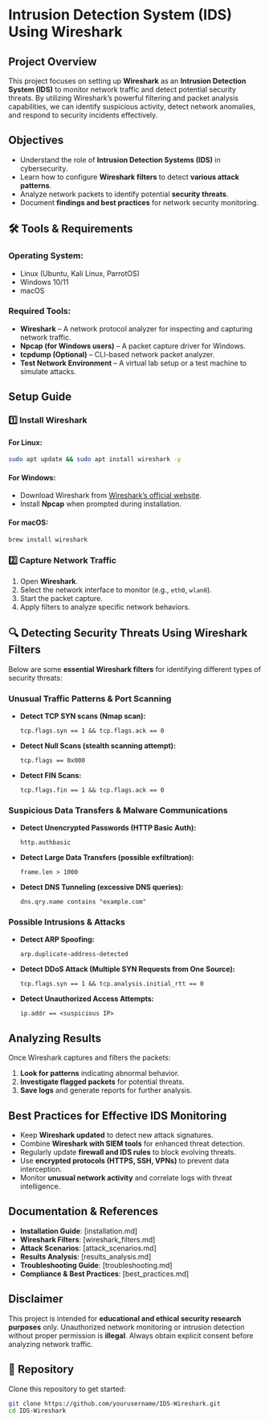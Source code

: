 # Intrusion Detection System (IDS) Using Wireshark

## Project Overview
This project focuses on setting up **Wireshark** as an **Intrusion Detection System (IDS)** to monitor network traffic and detect potential security threats. By utilizing Wireshark’s powerful filtering and packet analysis capabilities, we can identify suspicious activity, detect network anomalies, and respond to security incidents effectively.

## Objectives
- Understand the role of **Intrusion Detection Systems (IDS)** in cybersecurity.
- Learn how to configure **Wireshark filters** to detect **various attack patterns**.
- Analyze network packets to identify potential **security threats**.
- Document **findings and best practices** for network security monitoring.

## 🛠️ Tools & Requirements
### **Operating System:**
- Linux (Ubuntu, Kali Linux, ParrotOS)
- Windows 10/11
- macOS

### **Required Tools:**
- **Wireshark** – A network protocol analyzer for inspecting and capturing network traffic.
- **Npcap (for Windows users)** – A packet capture driver for Windows.
- **tcpdump (Optional)** – CLI-based network packet analyzer.
- **Test Network Environment** – A virtual lab setup or a test machine to simulate attacks.

## Setup Guide
### **1️⃣ Install Wireshark**
#### **For Linux:**
```bash
sudo apt update && sudo apt install wireshark -y
```

#### **For Windows:**
- Download Wireshark from [Wireshark’s official website](https://www.wireshark.org/).
- Install **Npcap** when prompted during installation.

#### **For macOS:**
```bash
brew install wireshark
```

### **2️⃣ Capture Network Traffic**
1. Open **Wireshark**.
2. Select the network interface to monitor (e.g., `eth0`, `wlan0`).
3. Start the packet capture.
4. Apply filters to analyze specific network behaviors.

## 🔍 Detecting Security Threats Using Wireshark Filters
Below are some **essential Wireshark filters** for identifying different types of security threats:

### **Unusual Traffic Patterns & Port Scanning**
- **Detect TCP SYN scans (Nmap scan):**  
  ```plaintext
  tcp.flags.syn == 1 && tcp.flags.ack == 0
  ```
- **Detect Null Scans (stealth scanning attempt):**  
  ```plaintext
  tcp.flags == 0x000
  ```
- **Detect FIN Scans:**  
  ```plaintext
  tcp.flags.fin == 1 && tcp.flags.ack == 0
  ```

### **Suspicious Data Transfers & Malware Communications**
- **Detect Unencrypted Passwords (HTTP Basic Auth):**  
  ```plaintext
  http.authbasic
  ```
- **Detect Large Data Transfers (possible exfiltration):**  
  ```plaintext
  frame.len > 1000
  ```
- **Detect DNS Tunneling (excessive DNS queries):**  
  ```plaintext
  dns.qry.name contains "example.com"
  ```

### **Possible Intrusions & Attacks**
- **Detect ARP Spoofing:**  
  ```plaintext
  arp.duplicate-address-detected
  ```
- **Detect DDoS Attack (Multiple SYN Requests from One Source):**  
  ```plaintext
  tcp.flags.syn == 1 && tcp.analysis.initial_rtt == 0
  ```
- **Detect Unauthorized Access Attempts:**  
  ```plaintext
  ip.addr == <suspicious IP>
  ```

## Analyzing Results
Once Wireshark captures and filters the packets:
1. **Look for patterns** indicating abnormal behavior.
2. **Investigate flagged packets** for potential threats.
3. **Save logs** and generate reports for further analysis.

## Best Practices for Effective IDS Monitoring
- Keep **Wireshark updated** to detect new attack signatures.
- Combine **Wireshark with SIEM tools** for enhanced threat detection.
- Regularly update **firewall and IDS rules** to block evolving threats.
- Use **encrypted protocols (HTTPS, SSH, VPNs)** to prevent data interception.
- Monitor **unusual network activity** and correlate logs with threat intelligence.

## Documentation & References
- **Installation Guide**: [installation.md]
- **Wireshark Filters**: [wireshark_filters.md]
- **Attack Scenarios**: [attack_scenarios.md]
- **Results Analysis**: [results_analysis.md]
- **Troubleshooting Guide**: [troubleshooting.md]
- **Compliance & Best Practices**: [best_practices.md]

## Disclaimer
This project is intended for **educational and ethical security research purposes** only. Unauthorized network monitoring or intrusion detection without proper permission is **illegal**. Always obtain explicit consent before analyzing network traffic.

## 📂 Repository
Clone this repository to get started:
```bash
git clone https://github.com/yourusername/IDS-Wireshark.git
cd IDS-Wireshark
```



